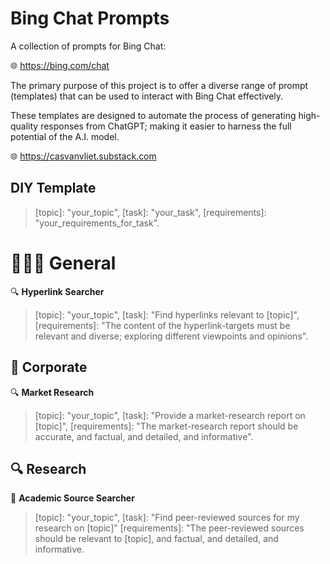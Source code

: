 # Bing Chat Prompts

A collection of prompts for Bing Chat: 

🌐 https://bing.com/chat

The primary purpose of this project is to offer a diverse range of prompt (templates) that can be used to interact with Bing Chat effectively.

These templates are designed to automate the process of generating high-quality responses from ChatGPT; making it easier to harness the full potential of the A.I. model.

🌐 https://casvanvliet.substack.com

## DIY Template

> [topic]: "your_topic", [task]: "your_task", [requirements]: "your_requirements_for_task".

# 👩🏻‍💻 General

🔍 **Hyperlink Searcher**

> [topic]: "your_topic", [task]: "Find hyperlinks relevant to [topic]", [requirements]: "The content of the hyperlink-targets must be relevant and diverse; exploring different viewpoints and opinions".

## 👔 Corporate 

🔍 **Market Research** 

> [topic]: "your_topic", [task]: "Provide a market-research report on [topic]", [requirements]: "The market-research report should be accurate, and factual, and detailed, and informative".

## 🔍 Research 

📖 **Academic Source Searcher**

> [topic]: "your_topic", [task]: "Find peer-reviewed sources for my research on [topic]" [requirements]: "The peer-reviewed sources should be relevant to [topic], and factual, and detailed, and informative.

